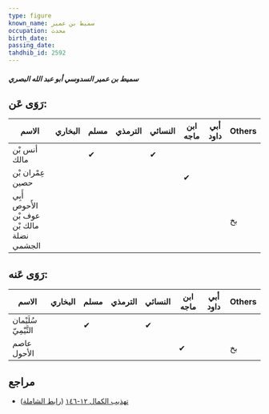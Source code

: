 ```yaml
---
type: figure
known_name: سميط بن عمير
occupation: محدث
birth_date:
passing_date:
tahdhib_id: 2592
---
```

##### سميط بن عمير السدوسي أبو عبد الله البصري

## رَوَى عَن:
| الاسم                                      | البخاري | مسلم | الترمذي | النسائي | ابن ماجه | أبي داود | Others |
| ------------------------------------------ | ------- | ---- | ------- | ------- | -------- | -------- | ------ |
| أنس بْن مالك                               |         | ✔    |         | ✔       |          |          |        |
| عِمْران بْن حصين                           |         |      |         |         | ✔        |          |        |
| أَبِي الأَحوص عوف بْن مالك بْن نضلة الجشمي |         |      |         |         |          |          | بخ     |
## رَوَى عَنه:
| الاسم                 | البخاري | مسلم | الترمذي | النسائي | ابن ماجه | أبي داود | Others |
| --------------------- | ------- | ---- | ------- | ------- | -------- | -------- | ------ |
| سُلَيْمان التَّيْمِيّ |         | ✔    |         | ✔       |          |          |        |
| عاصم الأحول           |         |      |         |         | ✔        |          | بخ     |
## مراجع
- [تهذيب الكمال ١٢-١٤٦](obsidian://open?vault=Tahdhib-al-Kamal&file=Figures/٢٥٩٢-سميط%20بن%20عمير%20السدوسي%20أبو%20عبد%20الله%20البصري) ([رابط الشاملة](https://shamela.ws/book/3722/5919))